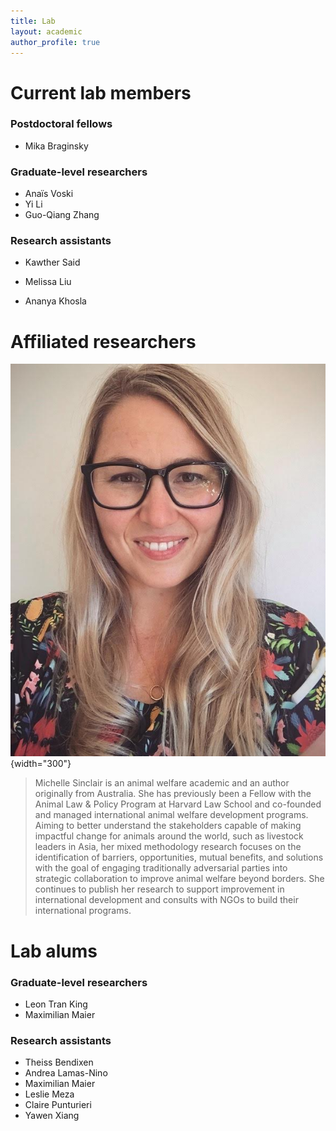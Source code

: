 ```yaml
---
title: Lab
layout: academic
author_profile: true
---
```


# Current lab members

### Postdoctoral fellows

-   Mika Braginsky

### Graduate-level researchers

-   Anaïs Voski
-   Yi Li
-   Guo-Qiang Zhang

### Research assistants

-   Kawther Said

-   Melissa Liu

-   Ananya Khosla

# Affiliated researchers

![](sinclair.jpg){width="300"}

> Michelle Sinclair is an animal welfare academic and an author originally from Australia. She has previously been a Fellow with the Animal Law & Policy Program at Harvard Law School and co-founded and managed international animal welfare development programs. Aiming to better understand the stakeholders capable of making impactful change for animals around the world, such as livestock leaders in Asia, her mixed methodology research focuses on the identification of barriers, opportunities, mutual benefits, and solutions with the goal of engaging traditionally adversarial parties into strategic collaboration to improve animal welfare beyond borders. She continues to publish her research to support improvement in international development and consults with NGOs to build their international programs.

# Lab alums

### Graduate-level researchers

-   Leon Tran King
-   Maximilian Maier

### Research assistants

-   Theiss Bendixen
-   Andrea Lamas-Nino
-   Maximilian Maier
-   Leslie Meza
-   Claire Punturieri
-   Yawen Xiang
